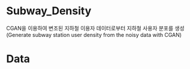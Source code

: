 # Subway_Density
CGAN을 이용하여 변조된 지하철 이용자 데이터로부터 지하철 사용자 분포를 생성 (Generate subway station user density from the noisy data with CGAN)

# Data
